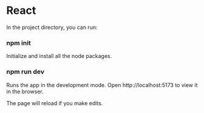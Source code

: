 # React 

In the project directory, you can run:

### npm init
Initialize and install all the node packages.

### npm run dev
Runs the app in the development mode.
Open http://localhost:5173 to view it in the browser.

The page will reload if you make edits.

